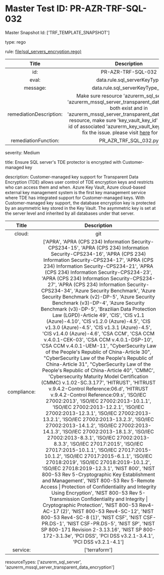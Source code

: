



# Master Test ID: PR-AZR-TRF-SQL-032


Master Snapshot Id: ['TRF_TEMPLATE_SNAPSHOT']

type: rego

rule: [file(sql_servers_encryption.rego)]  
  
  
  
  

|Title|Description|
| :---: | :---: |
|id: |PR-AZR-TRF-SQL-032|
|eval: |data.rule.sql_serverKeyType|
|message: |data.rule.sql_serverKeyType_err|
|remediationDescription: |Make sure resource 'azurerm_sql_server' and 'azurerm_mssql_server_transparent_data_encryption' both exist and in 'azurerm_mssql_server_transparent_data_encryption' resource, make sure 'key_vault_key_id' property has id of associated 'azurerm_key_vault_key' resource to fix the issue. please visit <a href='https://registry.terraform.io/providers/hashicorp/azurerm/latest/docs/resources/mssql_server_transparent_data_encryption#key_vault_key_id' target='_blank'>here</a> for details.|
|remediationFunction: |PR_AZR_TRF_SQL_032.py|


severity: Medium

title: Ensure SQL server's TDE protector is encrypted with Customer-managed key

description: Customer-managed key support for Transparent Data Encryption (TDE) allows user control of TDE encryption keys and restricts who can access them and when. Azure Key Vault, Azure cloud-based external key management system is the first key management service where TDE has integrated support for Customer-managed keys. With Customer-managed key support, the database encryption key is protected by an asymmetric key stored in the Key Vault. The asymmetric key is set at the server level and inherited by all databases under that server.  
  
  

|Title|Description|
| :---: | :---: |
|cloud: |git|
|compliance: |['APRA', 'APRA (CPS 234) Information Security-CPS234-15', 'APRA (CPS 234) Information Security-CPS234-16', 'APRA (CPS 234) Information Security-CPS234-17', 'APRA (CPS 234) Information Security-CPS234-21', 'APRA (CPS 234) Information Security-CPS234-23', 'APRA (CPS 234) Information Security-CPS234-27', 'APRA (CPS 234) Information Security-CPS234-34', 'Azure Security Benchmark', 'Azure Security Benchmark (v2)-DP-5', 'Azure Security Benchmark (v3)-DP-4', 'Azure Security Benchmark (v3)-DP-5', 'Brazilian Data Protection Law (LGPD)-Article 49', 'CIS', 'CIS v1.1 (Azure)-4.10', 'CIS v1.2.0 (Azure)-4.5', 'CIS v1.3.0 (Azure)-4.5', 'CIS v1.3.1 (Azure)-4.5', 'CIS v1.4.0 (Azure)-4.6', 'CSA CCM', 'CSA CCM v.4.0.1-CEK-03', 'CSA CCM v.4.0.1-DSP-10', 'CSA CCM v.4.0.1-UEM-11', "CyberSecurity Law of the People's Republic of China-Article 30", "CyberSecurity Law of the People's Republic of China-Article 31", "CyberSecurity Law of the People's Republic of China-Article 40", 'CMMC', 'Cybersecurity Maturity Model Certification (CMMC) v.1.02-SC.3.177', 'HITRUST', 'HITRUST v.9.4.2-Control Reference:06.d', 'HITRUST v.9.4.2-Control Reference:09.s', 'ISO/IEC 27002:2013', 'ISO/IEC 27002:2013-10.1.1', 'ISO/IEC 27002:2013-12.2.1', 'ISO/IEC 27002:2013-12.3.1', 'ISO/IEC 27002:2013-13.2.1', 'ISO/IEC 27002:2013-13.2.3', 'ISO/IEC 27002:2013-14.1.2', 'ISO/IEC 27002:2013-14.1.3', 'ISO/IEC 27002:2013-18.1.3', 'ISO/IEC 27002:2013-8.3.1', 'ISO/IEC 27002:2013-8.3.3', 'ISO/IEC 27017:2015', 'ISO/IEC 27017:2015-10.1.1', 'ISO/IEC 27017:2015-10.1.2', 'ISO/IEC 27017:2015-6.1.1', 'ISO/IEC 27018:2019', 'ISO/IEC 27018:2019-10.1.2', 'ISO/IEC 27018:2019-12.3.1', 'NIST 800', 'NIST 800-53 Rev 5-Cryptographic Key Establishment and Management', 'NIST 800-53 Rev 5-Remote Access \| Protection of Confidentiality and Integrity Using Encryption', 'NIST 800-53 Rev 5-Transmission Confidentiality and Integrity \| Cryptographic Protection', 'NIST 800-53 Rev4-AC-17 (2)', 'NIST 800-53 Rev4-SC-12', 'NIST 800-53 Rev4-SC-8 (1)', 'NIST CSF', 'NIST CSF-PR.DS-1', 'NIST CSF-PR.DS-5', 'NIST SP', 'NIST SP 800-171 Revision 2-3.13.16', 'NIST SP 800-172-3.1.3e', 'PCI DSS', 'PCI DSS v3.2.1-3.4.1', 'PCI DSS v3.2.1-4.1']|
|service: |['terraform']|


resourceTypes: ['azurerm_sql_server', 'azurerm_mssql_server_transparent_data_encryption']


[file(sql_servers_encryption.rego)]: https://github.com/prancer-io/prancer-compliance-test/tree/master/azure/terraform/sql_servers_encryption.rego
